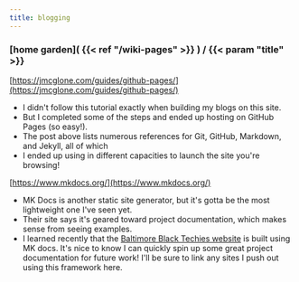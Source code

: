 ```yaml
---
title: blogging
---
```

### [home garden]( {{< ref "/wiki-pages" >}} ) / {{< param "title" >}}
[https://jmcglone.com/guides/github-pages/](https://jmcglone.com/guides/github-pages/)
- I didn't follow this tutorial exactly when building my blogs on this site.
- But I completed some of the steps and ended up hosting on GitHub Pages (so easy!).
- The post above lists numerous references for Git, GitHub, Markdown, and Jekyll, all of which
- I ended up using in different capacities to launch the site you're browsing!				

[https://www.mkdocs.org/](https://www.mkdocs.org/)
- MK Docs is another static site generator, but it's gotta be the most lightweight one I've seen yet.
- Their site says it's geared toward project documentation, which makes sense from seeing examples.
- I learned recently that the [Baltimore Black Techies website](http://bmoreblack.tech) 
is built using MK docs. It's nice to know I can quickly spin up some great project documentation for 
future work! I'll be sure to link any sites I push out using this framework here. 
